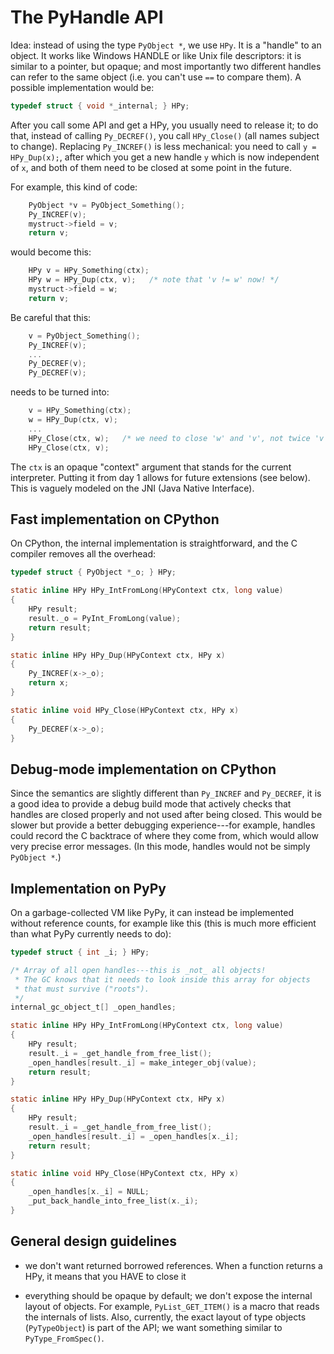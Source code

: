 The PyHandle API
===================

Idea: instead of using the type `PyObject *`, we use `HPy`.  It is a
"handle" to an object.  It works like Windows HANDLE or like Unix file
descriptors: it is similar to a pointer, but opaque; and most importantly two
different handles can refer to the same object (i.e. you can't use `==` to
compare them).  A possible implementation would be:

```C
typedef struct { void *_internal; } HPy;
```

After you call some API and get a HPy, you usually need to release it;
to do that, instead of calling `Py_DECREF()`, you call `HPy_Close()`
(all names subject to change).  Replacing `Py_INCREF()` is less mechanical:
you need to call `y = HPy_Dup(x);`, after which you get a new handle
`y` which is now independent of `x`, and both of them need to be closed
at some point in the future.

For example, this kind of code:

```C
    PyObject *v = PyObject_Something();
    Py_INCREF(v);
    mystruct->field = v;
    return v;
```

would become this:

```C
    HPy v = HPy_Something(ctx);
    HPy w = HPy_Dup(ctx, v);   /* note that 'v != w' now! */
    mystruct->field = w;
    return v;
```

Be careful that this:

```C
    v = PyObject_Something();
    Py_INCREF(v);
    ...
    Py_DECREF(v);
    Py_DECREF(v);
```

needs to be turned into:

```C
    v = HPy_Something(ctx);
    w = HPy_Dup(ctx, v);
    ...
    HPy_Close(ctx, w);   /* we need to close 'w' and 'v', not twice 'v' */
    HPy_Close(ctx, v);
```

The `ctx` is an opaque "context" argument that stands for the current
interpreter.  Putting it from day 1 allows for future extensions (see below).
This is vaguely modeled on the JNI (Java Native Interface).


Fast implementation on CPython
------------------------------

On CPython, the internal implementation is straightforward, and the C
compiler removes all the overhead:

```C
typedef struct { PyObject *_o; } HPy;

static inline HPy HPy_IntFromLong(HPyContext ctx, long value)
{
    HPy result;
    result._o = PyInt_FromLong(value);
    return result;
}

static inline HPy HPy_Dup(HPyContext ctx, HPy x)
{
    Py_INCREF(x->_o);
    return x;
}

static inline void HPy_Close(HPyContext ctx, HPy x)
{
    Py_DECREF(x->_o);
}
```


Debug-mode implementation on CPython
------------------------------------

Since the semantics are slightly different than `Py_INCREF` and `Py_DECREF`, it
is a good idea to provide a debug build mode that actively checks that handles
are closed properly and not used after being closed.  This would be slower but
provide a better debugging experience---for example, handles could record the C
backtrace of where they come from, which would allow very precise error
messages.  (In this mode, handles would not be simply `PyObject *`.)


Implementation on PyPy
----------------------

On a garbage-collected VM like PyPy, it can instead be implemented
without reference counts, for example like this (this is much more
efficient than what PyPy currently needs to do):

```C
typedef struct { int _i; } HPy;

/* Array of all open handles---this is _not_ all objects!
 * The GC knows that it needs to look inside this array for objects
 * that must survive ("roots").
 */
internal_gc_object_t[] _open_handles;

static inline HPy HPy_IntFromLong(HPyContext ctx, long value)
{
    HPy result;
    result._i = _get_handle_from_free_list();
    _open_handles[result._i] = make_integer_obj(value);
    return result;
}

static inline HPy HPy_Dup(HPyContext ctx, HPy x)
{
    HPy result;
    result._i = _get_handle_from_free_list();
    _open_handles[result._i] = _open_handles[x._i];
    return result;
}

static inline void HPy_Close(HPyContext ctx, HPy x)
{
    _open_handles[x._i] = NULL;
    _put_back_handle_into_free_list(x._i);
}
```


General design guidelines
-------------------------

* we don't want returned borrowed references.  When a function returns a
  HPy, it means that you HAVE to close it

* everything should be opaque by default; we don't expose the internal layout
  of objects.  For example, `PyList_GET_ITEM()` is a macro that reads the internals
  of lists.  Also, currently, the exact layout of type objects (`PyTypeObject`) is
  part of the API; we want something similar to `PyType_FromSpec()`.
